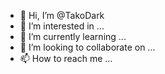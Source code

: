 - 👋 Hi, I’m @TakoDark
- 👀 I’m interested in ...
- 🌱 I’m currently learning ...
- 💞️ I’m looking to collaborate on ...
- 📫 How to reach me ...

<!---
TakoDark/TakoDark is a ✨ special ✨ repository because its `README.md` (this file) appears on your GitHub profile.
You can click the Preview link to take a look at your changes.
--->
